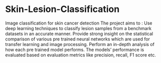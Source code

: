 # Skin-Lesion-Classification
Image classification for skin cancer detection
The project aims to :
Use deep learning techniques to classify lesion samples from a benchmark datasets in an accurate manner.
Provide strong insight on the statistical comparison of various pre trained neural networks which are used for transfer learning and image processing.
Perform an in-depth analysis of how each pre trained model performs. The models’ performance is evaluated based on evaluation metrics like precision, recall, F1 score etc. 
